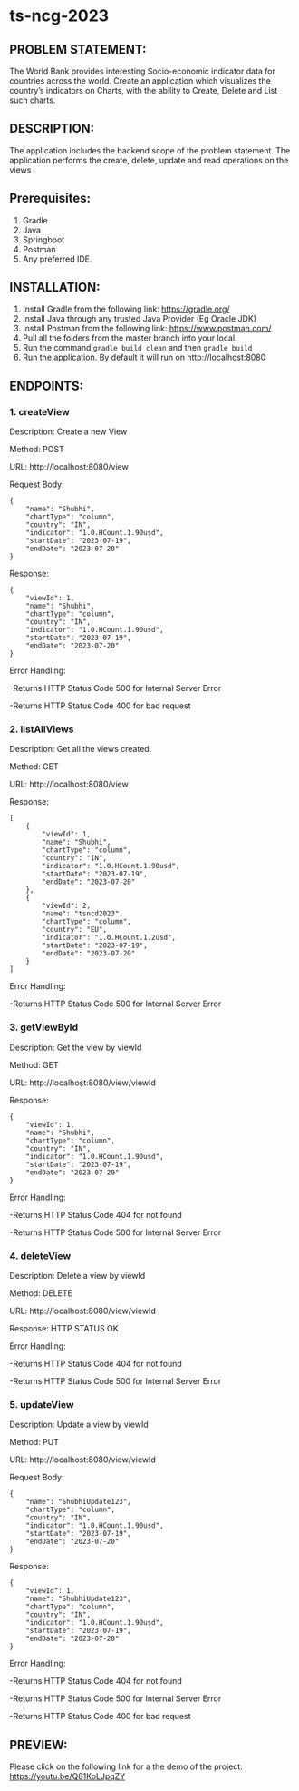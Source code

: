 # ts-ncg-2023

## PROBLEM STATEMENT:
The World Bank provides interesting Socio-economic indicator data for countries across the world. Create an application which visualizes the country’s indicators on Charts, with the ability to Create, Delete and List such charts.

## DESCRIPTION:
The application includes the backend scope of the problem statement. The application performs the create, delete, update and read operations on the views 

## Prerequisites:
1. Gradle
2. Java
3. Springboot
4. Postman
5. Any preferred IDE.

## INSTALLATION:
1. Install Gradle from the following link: https://gradle.org/
2. Install Java through any trusted Java Provider (Eg Oracle JDK)
3. Install Postman from the following link: https://www.postman.com/
4. Pull all the folders from the master branch into your local.
5. Run the command `gradle build clean` and then `gradle build`
6. Run the application. By default it will run on http://localhost:8080

## ENDPOINTS:

### 1. createView 
Description: Create a new View 


Method: POST


URL: http://localhost:8080/view


Request Body:


```
{   
    "name": "Shubhi",
    "chartType": "column",
    "country": "IN",
    "indicator": "1.0.HCount.1.90usd",
    "startDate": "2023-07-19",
    "endDate": "2023-07-20"
}
```


Response: 


```
{
    "viewId": 1,
    "name": "Shubhi",
    "chartType": "column",
    "country": "IN",
    "indicator": "1.0.HCount.1.90usd",
    "startDate": "2023-07-19",
    "endDate": "2023-07-20"
}
```


Error Handling:

-Returns HTTP Status Code 500 for Internal Server Error

-Returns HTTP Status Code 400 for bad request



### 2. listAllViews
Description: Get all the views created. 

Method: GET

URL: http://localhost:8080/view

Response: 

```
[
    {
        "viewId": 1,
        "name": "Shubhi",
        "chartType": "column",
        "country": "IN",
        "indicator": "1.0.HCount.1.90usd",
        "startDate": "2023-07-19",
        "endDate": "2023-07-20"
    },
    {
        "viewId": 2,
        "name": "tsncd2023",
        "chartType": "column",
        "country": "EU",
        "indicator": "1.0.HCount.1.2usd",
        "startDate": "2023-07-19",
        "endDate": "2023-07-20"
    }
]
```

Error Handling:

-Returns HTTP Status Code 500 for Internal Server Error

### 3. getViewById

Description: Get the view by viewId

Method: GET

URL: http://localhost:8080/view/viewId

Response: 

```
{
    "viewId": 1,
    "name": "Shubhi",
    "chartType": "column",
    "country": "IN",
    "indicator": "1.0.HCount.1.90usd",
    "startDate": "2023-07-19",
    "endDate": "2023-07-20"
}
```

Error Handling:

-Returns HTTP Status Code 404 for not found

-Returns HTTP Status Code 500 for Internal Server Error


### 4. deleteView

Description: Delete a view by viewId

Method: DELETE

URL: http://localhost:8080/view/viewId

Response: HTTP STATUS OK

Error Handling:

-Returns HTTP Status Code 404 for not found

-Returns HTTP Status Code 500 for Internal Server Error


### 5. updateView

Description: Update a view by viewId

Method: PUT

URL: http://localhost:8080/view/viewId

Request Body:

```
{   
    "name": "ShubhiUpdate123",
    "chartType": "column",
    "country": "IN",
    "indicator": "1.0.HCount.1.90usd",
    "startDate": "2023-07-19",
    "endDate": "2023-07-20"
}
```

Response: 

```
{
    "viewId": 1,
    "name": "ShubhiUpdate123",
    "chartType": "column",
    "country": "IN",
    "indicator": "1.0.HCount.1.90usd",
    "startDate": "2023-07-19",
    "endDate": "2023-07-20"
}
```

Error Handling:

-Returns HTTP Status Code 404 for not found

-Returns HTTP Status Code 500 for Internal Server Error

-Returns HTTP Status Code 400 for bad request


## PREVIEW: 

Please click on the following link for a the demo of the project: https://youtu.be/Q81KoLJpqZY
